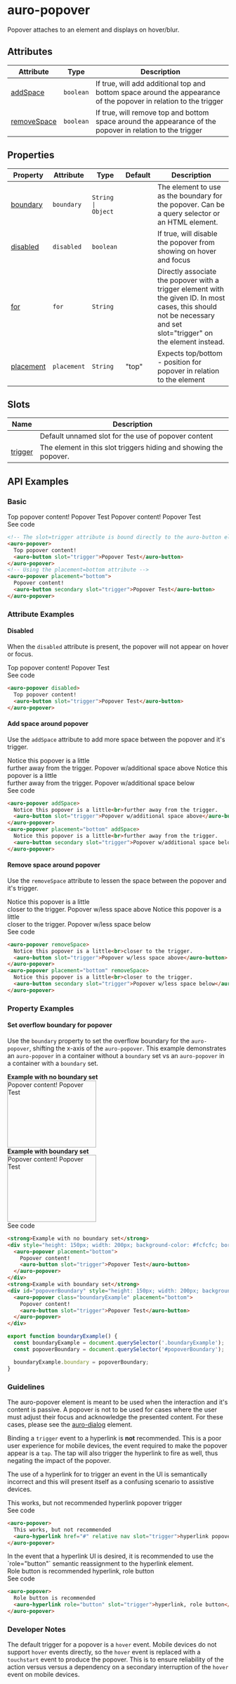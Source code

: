 <!-- AURO-GENERATED-CONTENT:START (FILE:src=./../api.md) -->
<!-- The below content is automatically added from ./../api.md -->

# auro-popover

Popover attaches to an element and displays on hover/blur.

## Attributes

| Attribute     | Type      | Description                                      |
|---------------|-----------|--------------------------------------------------|
| [addSpace](#addSpace)    | `boolean` | If true, will add additional top and bottom space around the appearance of the popover in relation to the trigger |
| [removeSpace](#removeSpace) | `boolean` | If true, will remove top and bottom space around the appearance of the popover in relation to the trigger |

## Properties

| Property    | Attribute   | Type               | Default | Description                                      |
|-------------|-------------|--------------------|---------|--------------------------------------------------|
| [boundary](#boundary)  | `boundary`  | `String \| Object` |         | The element to use as the boundary for the popover. Can be a query selector or an HTML element. |
| [disabled](#disabled)  | `disabled`  | `boolean`          |         | If true, will disable the popover from showing on hover and focus |
| [for](#for)       | `for`       | `String`           |         | Directly associate the popover with a trigger element with the given ID. In most cases, this should not be necessary and set slot="trigger" on the element instead. |
| [placement](#placement) | `placement` | `String`           | "top"   | Expects top/bottom - position for popover in relation to the element |

## Slots

| Name      | Description                                      |
|-----------|--------------------------------------------------|
|           | Default unnamed slot for the use of popover content |
| [trigger](#trigger) | The element in this slot triggers hiding and showing the popover. |
<!-- AURO-GENERATED-CONTENT:END -->

## API Examples

### Basic

<div class="exampleWrapper">
  <!-- AURO-GENERATED-CONTENT:START (FILE:src=./../../apiExamples/basic.html) -->
  <!-- The below content is automatically added from ./../../apiExamples/basic.html -->
  <!-- The slot=trigger attribute is bound directly to the auro-button element  -->
  <auro-popover>
    Top popover content!
    <auro-button slot="trigger">Popover Test</auro-button>
  </auro-popover>
  <!-- Using the placement=bottom attribute -->
  <auro-popover placement="bottom">
    Popover content!
    <auro-button secondary slot="trigger">Popover Test</auro-button>
  </auro-popover>
  <!-- AURO-GENERATED-CONTENT:END -->
</div>
<auro-accordion alignRight>
  <span slot="trigger">See code</span>
<!-- AURO-GENERATED-CONTENT:START (CODE:src=./../../apiExamples/basic.html) -->
<!-- The below code snippet is automatically added from ./../../apiExamples/basic.html -->

```html
<!-- The slot=trigger attribute is bound directly to the auro-button element  -->
<auro-popover>
  Top popover content!
  <auro-button slot="trigger">Popover Test</auro-button>
</auro-popover>
<!-- Using the placement=bottom attribute -->
<auro-popover placement="bottom">
  Popover content!
  <auro-button secondary slot="trigger">Popover Test</auro-button>
</auro-popover>
```
<!-- AURO-GENERATED-CONTENT:END -->
</auro-accordion>

### Attribute Examples

#### Disabled

When the `disabled` attribute is present, the popover will not appear on hover or focus.

<div class="exampleWrapper">
  <!-- AURO-GENERATED-CONTENT:START (FILE:src=./../../apiExamples/disabled.html) -->
  <!-- The below content is automatically added from ./../../apiExamples/disabled.html -->
  <auro-popover disabled>
    Top popover content!
    <auro-button slot="trigger">Popover Test</auro-button>
  </auro-popover>
  <!-- AURO-GENERATED-CONTENT:END -->
</div>
<auro-accordion alignRight>
  <span slot="trigger">See code</span>
<!-- AURO-GENERATED-CONTENT:START (CODE:src=./../../apiExamples/disabled.html) -->
<!-- The below code snippet is automatically added from ./../../apiExamples/disabled.html -->

```html
<auro-popover disabled>
  Top popover content!
  <auro-button slot="trigger">Popover Test</auro-button>
</auro-popover>
```
<!-- AURO-GENERATED-CONTENT:END -->
</auro-accordion>

#### Add space around popover

Use the `addSpace` attribute to add more space between the popover and it's trigger.

<div class="exampleWrapper">
  <!-- AURO-GENERATED-CONTENT:START (FILE:src=./../../apiExamples/addSpace.html) -->
  <!-- The below content is automatically added from ./../../apiExamples/addSpace.html -->
  <auro-popover addSpace>
    Notice this popover is a little<br>further away from the trigger.
    <auro-button slot="trigger">Popover w/additional space above</auro-button>
  </auro-popover>
  <auro-popover placement="bottom" addSpace>
    Notice this popover is a little<br>further away from the trigger.
    <auro-button secondary slot="trigger">Popover w/additional space below</auro-button>
  </auro-popover>
  <!-- AURO-GENERATED-CONTENT:END -->
</div>
<auro-accordion alignRight>
  <span slot="trigger">See code</span>
<!-- AURO-GENERATED-CONTENT:START (CODE:src=./../../apiExamples/addSpace.html) -->
<!-- The below code snippet is automatically added from ./../../apiExamples/addSpace.html -->

```html
<auro-popover addSpace>
  Notice this popover is a little<br>further away from the trigger.
  <auro-button slot="trigger">Popover w/additional space above</auro-button>
</auro-popover>
<auro-popover placement="bottom" addSpace>
  Notice this popover is a little<br>further away from the trigger.
  <auro-button secondary slot="trigger">Popover w/additional space below</auro-button>
</auro-popover>
```
<!-- AURO-GENERATED-CONTENT:END -->
</auro-accordion>

#### Remove space around popover

Use the `removeSpace` attribute to lessen the space between the popover and it's trigger.

<div class="exampleWrapper">
  <!-- AURO-GENERATED-CONTENT:START (FILE:src=./../../apiExamples/removeSpace.html) -->
  <!-- The below content is automatically added from ./../../apiExamples/removeSpace.html -->
  <auro-popover removeSpace>
    Notice this popover is a little<br>closer to the trigger.
    <auro-button slot="trigger">Popover w/less space above</auro-button>
  </auro-popover>
  <auro-popover placement="bottom" removeSpace>
    Notice this popover is a little<br>closer to the trigger.
    <auro-button secondary slot="trigger">Popover w/less space below</auro-button>
  </auro-popover>
  <!-- AURO-GENERATED-CONTENT:END -->
</div>
<auro-accordion alignRight>
  <span slot="trigger">See code</span>
<!-- AURO-GENERATED-CONTENT:START (CODE:src=./../../apiExamples/removeSpace.html) -->
<!-- The below code snippet is automatically added from ./../../apiExamples/removeSpace.html -->

```html
<auro-popover removeSpace>
  Notice this popover is a little<br>closer to the trigger.
  <auro-button slot="trigger">Popover w/less space above</auro-button>
</auro-popover>
<auro-popover placement="bottom" removeSpace>
  Notice this popover is a little<br>closer to the trigger.
  <auro-button secondary slot="trigger">Popover w/less space below</auro-button>
</auro-popover>
```
<!-- AURO-GENERATED-CONTENT:END -->
</auro-accordion>

### Property Examples

#### Set overflow boundary for popover

Use the `boundary` property to set the overflow boundary for the `auro-popover`, shifting the x-axis of the `auro-popover`. This example demonstrates an `auro-popover` in a container without a `boundary` set vs an `auro-popover` in a container with a `boundary` set.

<div class="exampleWrapper">
  <!-- AURO-GENERATED-CONTENT:START (FILE:src=./../../apiExamples/boundary.html) -->
  <!-- The below content is automatically added from ./../../apiExamples/boundary.html -->
  <strong>Example with no boundary set</strong>
  <div style="height: 150px; width: 200px; background-color: #fcfcfc; border: 1px solid darkgray;">
    <auro-popover placement="bottom">
      Popover content!
      <auro-button slot="trigger">Popover Test</auro-button>
    </auro-popover>
  </div>
  <strong>Example with boundary set</strong>
  <div id="popoverBoundary" style="height: 150px; width: 200px; background-color: #fcfcfc; border: 1px solid darkgray;">
    <auro-popover class="boundaryExample" placement="bottom">
      Popover content!
      <auro-button slot="trigger">Popover Test</auro-button>
    </auro-popover>
  </div>
  <!-- AURO-GENERATED-CONTENT:END -->
</div>
<auro-accordion alignRight>
  <span slot="trigger">See code</span>
<!-- AURO-GENERATED-CONTENT:START (CODE:src=./../../apiExamples/boundary.html) -->
<!-- The below code snippet is automatically added from ./../../apiExamples/boundary.html -->

```html
<strong>Example with no boundary set</strong>
<div style="height: 150px; width: 200px; background-color: #fcfcfc; border: 1px solid darkgray;">
  <auro-popover placement="bottom">
    Popover content!
    <auro-button slot="trigger">Popover Test</auro-button>
  </auro-popover>
</div>
<strong>Example with boundary set</strong>
<div id="popoverBoundary" style="height: 150px; width: 200px; background-color: #fcfcfc; border: 1px solid darkgray;">
  <auro-popover class="boundaryExample" placement="bottom">
    Popover content!
    <auro-button slot="trigger">Popover Test</auro-button>
  </auro-popover>
</div>
```
<!-- AURO-GENERATED-CONTENT:END -->
<!-- AURO-GENERATED-CONTENT:START (CODE:src=./../../apiExamples/boundary.js) -->
<!-- The below code snippet is automatically added from ./../../apiExamples/boundary.js -->

```js
export function boundaryExample() {
  const boundaryExample = document.querySelector('.boundaryExample');
  const popoverBoundary = document.querySelector('#popoverBoundary');

  boundaryExample.boundary = popoverBoundary;
}
```
<!-- AURO-GENERATED-CONTENT:END -->
</auro-accordion>

### Guidelines

The auro-popover element is meant to be used when the interaction and it's content is passive. A popover is not to be used for cases where the user must adjust their focus and acknowledge the presented content. For these cases, please see the [auro-dialog](https://auro.alaskaair.com/components/auro/dialog) element.

Binding a `trigger` event to a hyperlink is **not** recommended. This is a poor user experience for mobile devices, the event required to make the popover appear is a `tap`. The tap will also trigger the hyperlink to fire as well, thus negating the impact of the popover.

The use of a hyperlink for to trigger an event in the UI is semantically incorrect and this will present itself as a confusing scenario to assistive devices.

<auro-alert type="error" noIcon>
  <div class="exampleWrapper">
    <!-- AURO-GENERATED-CONTENT:START (FILE:src=./../../apiExamples/notRecommended.html) -->
    <!-- The below content is automatically added from ./../../apiExamples/notRecommended.html -->
    <auro-popover>
      This works, but not recommended
      <auro-hyperlink href="#" relative nav slot="trigger">hyperlink popover trigger</auro-hyperlink>
    </auro-popover>
    <!-- AURO-GENERATED-CONTENT:END -->
  </div>
</auro-alert>
<auro-accordion alignRight>
  <span slot="trigger">See code</span>
<!-- AURO-GENERATED-CONTENT:START (CODE:src=./../../apiExamples/notRecommended.html) -->
<!-- The below code snippet is automatically added from ./../../apiExamples/notRecommended.html -->

```html
<auro-popover>
  This works, but not recommended
  <auro-hyperlink href="#" relative nav slot="trigger">hyperlink popover trigger</auro-hyperlink>
</auro-popover>
```
<!-- AURO-GENERATED-CONTENT:END -->
</auro-accordion>
In the event that a hyperlink UI is desired, it is recommended to use the `role="button"` semantic reassignment to the hyperlink element.

<auro-alert type="success" noIcon>
  <div class="exampleWrapper">
    <!-- AURO-GENERATED-CONTENT:START (FILE:src=./../../apiExamples/recommended.html) -->
    <!-- The below content is automatically added from ./../../apiExamples/recommended.html -->
    <auro-popover>
      Role button is recommended
      <auro-hyperlink role="button" slot="trigger">hyperlink, role button</auro-hyperlink>
    </auro-popover>
    <!-- AURO-GENERATED-CONTENT:END -->
  </div>
</auro-alert>
<auro-accordion alignRight>
  <span slot="trigger">See code</span>
<!-- AURO-GENERATED-CONTENT:START (CODE:src=./../../apiExamples/recommended.html) -->
<!-- The below code snippet is automatically added from ./../../apiExamples/recommended.html -->

```html
<auro-popover>
  Role button is recommended
  <auro-hyperlink role="button" slot="trigger">hyperlink, role button</auro-hyperlink>
</auro-popover>
```
<!-- AURO-GENERATED-CONTENT:END -->
</auro-accordion>

### Developer Notes

The default trigger for a popover is a `hover` event. Mobile devices do not support `hover` events directly, so the `hover` event is replaced with a `touchstart` event to produce the popover. This is to ensure reliability of the action versus versus a dependency on a secondary interruption of the `hover` event on mobile devices.
